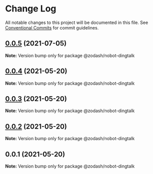 # Change Log

All notable changes to this project will be documented in this file.
See [Conventional Commits](https://conventionalcommits.org) for commit guidelines.

## [0.0.5](https://github.com/zcorky/zodash/compare/@zodash/nobot-dingtalk@0.0.4...@zodash/nobot-dingtalk@0.0.5) (2021-07-05)

**Note:** Version bump only for package @zodash/nobot-dingtalk





## [0.0.4](https://github.com/zcorky/zodash/compare/@zodash/nobot-dingtalk@0.0.3...@zodash/nobot-dingtalk@0.0.4) (2021-05-20)

**Note:** Version bump only for package @zodash/nobot-dingtalk





## [0.0.3](https://github.com/zcorky/zodash/compare/@zodash/nobot-dingtalk@0.0.2...@zodash/nobot-dingtalk@0.0.3) (2021-05-20)

**Note:** Version bump only for package @zodash/nobot-dingtalk





## [0.0.2](https://github.com/zcorky/zodash/compare/@zodash/nobot-dingtalk@0.0.1...@zodash/nobot-dingtalk@0.0.2) (2021-05-20)

**Note:** Version bump only for package @zodash/nobot-dingtalk





## 0.0.1 (2021-05-20)

**Note:** Version bump only for package @zodash/nobot-dingtalk
